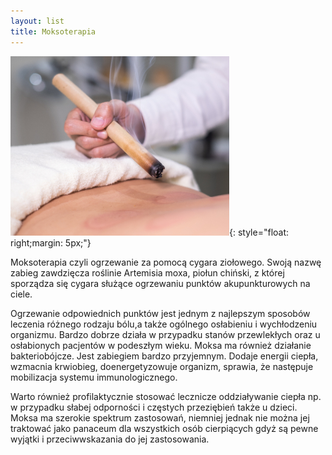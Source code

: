 ```yaml
---
layout: list
title: Moksoterapia
---
```


![Moksoterapia](/assets/img/moksoterapia.jpg){: style="float: right;margin: 5px;"}

Moksoterapia czyli ogrzewanie za pomocą cygara ziołowego. Swoją nazwę zabieg zawdzięcza roślinie Artemisia moxa, piołun chiński, z której sporządza się cygara służące ogrzewaniu punktów akupunkturowych na ciele.

Ogrzewanie odpowiednich punktów jest jednym z najlepszym sposobów leczenia różnego rodzaju bólu,a także ogólnego osłabieniu i wychłodzeniu organizmu. Bardzo dobrze działa w przypadku stanów przewlekłych oraz u osłabionych pacjentów w podeszłym wieku. Moksa ma również działanie bakteriobójcze. Jest zabiegiem bardzo przyjemnym. Dodaje energii ciepła, wzmacnia krwiobieg, doenergetyzowuje organizm, sprawia, że następuje mobilizacja systemu immunologicznego. 

Warto również profilaktycznie stosować lecznicze oddziaływanie ciepła np. w przypadku słabej odporności i częstych przeziębień także u dzieci.
Moksa ma szerokie spektrum zastosowań, niemniej jednak nie można jej traktować jako panaceum dla wszystkich osób cierpiących gdyż są pewne wyjątki i przeciwwskazania do jej zastosowania.
